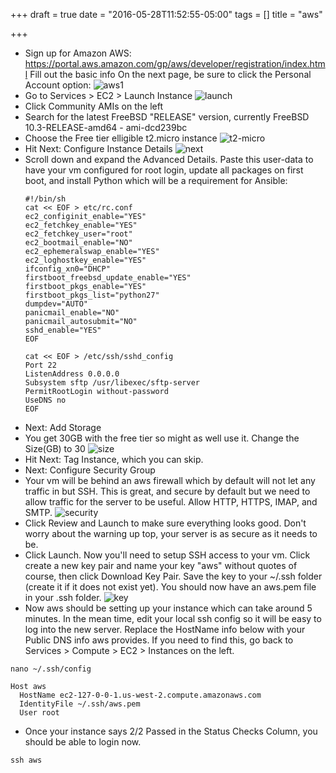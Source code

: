 +++
draft = true
date = "2016-05-28T11:52:55-05:00"
tags = []
title = "aws"

+++

- Sign up for Amazon AWS:
https://portal.aws.amazon.com/gp/aws/developer/registration/index.html
 Fill out the basic info
 On the next page, be sure to click the Personal Account option:
 ![aws1](/images/aws1.png)
- Go to Services > EC2 > Launch Instance
 ![launch](/images/launch.png)
- Click Community AMIs on the left
- Search for the latest FreeBSD "RELEASE" version, currently FreeBSD 10.3-RELEASE-amd64 - ami-dcd239bc
- Choose the Free tier elligible t2.micro instance
 ![t2-micro](/images/t2-micro.png)
- Hit Next: Configure Instance Details
 ![next](/images/next.png)
- Scroll down and expand the Advanced Details. Paste this user-data to have your vm configured for root login, update all packages on first boot, and install Python which will be a requirement for Ansible:
  ```
  #!/bin/sh
  cat << EOF > etc/rc.conf
  ec2_configinit_enable="YES"
  ec2_fetchkey_enable="YES"
  ec2_fetchkey_user="root"
  ec2_bootmail_enable="NO"
  ec2_ephemeralswap_enable="YES"
  ec2_loghostkey_enable="YES"
  ifconfig_xn0="DHCP"
  firstboot_freebsd_update_enable="YES"
  firstboot_pkgs_enable="YES"
  firstboot_pkgs_list="python27"
  dumpdev="AUTO"
  panicmail_enable="NO"
  panicmail_autosubmit="NO"
  sshd_enable="YES"
  EOF

  cat << EOF > /etc/ssh/sshd_config
  Port 22
  ListenAddress 0.0.0.0
  Subsystem sftp /usr/libexec/sftp-server
  PermitRootLogin without-password
  UseDNS no
  EOF
  ```
- Next: Add Storage
- You get 30GB with the free tier so might as well use it. Change the Size(GB) to 30
 ![size](/images/size.png)
- Hit Next: Tag Instance, which you can skip.
- Next: Configure Security Group
- Your vm will be behind an aws firewall which by default will not let any traffic in but SSH. This is great, and secure by default but we need to allow traffic for the server to be useful. Allow HTTP, HTTPS, IMAP, and SMTP.
 ![security](/images/security.png)
- Click Review and Launch to make sure everything looks good. Don't worry about the warning up top, your server is as secure as it needs to be.
- Click Launch. Now you'll need to setup SSH access to your vm. Click create a new key pair and name your key "aws" without quotes of course, then click Download Key Pair. Save the key to your ~/.ssh folder (create it if it does not exist yet). You should now have an aws.pem file in your .ssh folder. ![key](/images/key.png)
- Now aws should be setting up your instance which can take around 5 minutes. In the mean time, edit your local ssh config so it will be easy to log into the new server. Replace the HostName info below with your Public DNS info aws provides. If you need to find this, go back to Services > Compute > EC2 > Instances on the left.
 ```
 nano ~/.ssh/config

 Host aws
   HostName ec2-127-0-0-1.us-west-2.compute.amazonaws.com
   IdentityFile ~/.ssh/aws.pem
   User root
 ```
- Once your instance says 2/2 Passed in the Status Checks Column, you should be able to login now.
 ```
 ssh aws
 ```
